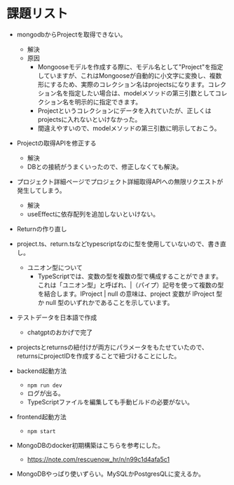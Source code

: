 # 課題リスト
- mongodbからProjectを取得できない。
    - 解決
    - 原因
        - Mongooseモデルを作成する際に、モデル名として"Project"を指定していますが、これはMongooseが自動的に小文字に変換し、複数形にするため、実際のコレクション名はprojectsになります。コレクション名を指定したい場合は、modelメソッドの第三引数としてコレクション名を明示的に指定できます。
        - Projectというコレクションにデータを入れていたが、正しくはprojectsに入れないといけなかった。
        - 間違えやすいので、modelメソッドの第三引数に明示しておこう。

- Projectの取得APIを修正する
    - 解決
    - DBとの接続がうまくいったので、修正しなくても解決。

- プロジェクト詳細ページでプロジェクト詳細取得APIへの無限リクエストが発生してしまう。
    - 解決
    - useEffectに依存配列を追加しないといけない。

- Returnの作り直し

- project.ts、return.tsなどtypescriptなのに型を使用していないので、書き直し。
    - ユニオン型について
        - TypeScriptでは、変数の型を複数の型で構成することができます。これは「ユニオン型」と呼ばれ、|（パイプ）記号を使って複数の型を結合します。IProject | null の意味は、project 変数が IProject 型か null 型のいずれかであることを示しています。

- テストデータを日本語で作成
    - chatgptのおかげで完了

- projectsとreturnsの紐付けが両方にパラメータをもたせていたので、returnsにprojectIDを作成することで紐づけることにした。

- backend起動方法
    - `npm run dev`
    - ログが出る。
    - TypeScriptファイルを編集しても手動ビルドの必要がない。

- frontend起動方法
    - `npm start`

- MongoDBのdocker初期構築はこちらを参考にした。
    - https://note.com/rescuenow_hr/n/n99c1d4afa5c1

- MongoDBやっぱり使いずらい。MySQLかPostgresQLに変えるか。
